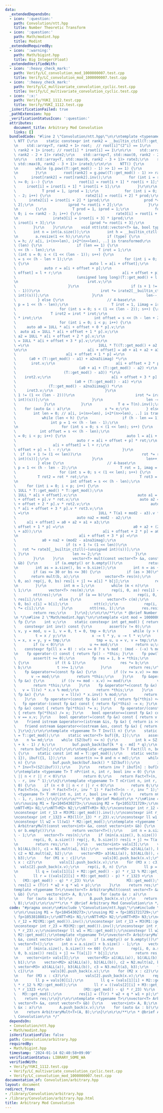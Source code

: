 ```yaml
---
data:
  _extendedDependsOn:
  - icon: ':question:'
    path: Convolution/ntt.hpp
    title: Number Theoretic Transform
  - icon: ':question:'
    path: Math/modint.hpp
    title: Modint
  _extendedRequiredBy:
  - icon: ':warning:'
    path: Math/bigint.hpp
    title: Big Integer(Float)
  _extendedVerifiedWith:
  - icon: ':heavy_check_mark:'
    path: Verify/LC_convolution_mod_1000000007.test.cpp
    title: Verify/LC_convolution_mod_1000000007.test.cpp
  - icon: ':heavy_check_mark:'
    path: Verify/LC_multivariate_convolution_cyclic.test.cpp
    title: Verify/LC_multivariate_convolution_cyclic.test.cpp
  - icon: ':x:'
    path: Verify/YUKI_1112.test.cpp
    title: Verify/YUKI_1112.test.cpp
  _isVerificationFailed: true
  _pathExtension: hpp
  _verificationStatusIcon: ':question:'
  attributes:
    document_title: Arbitrary Mod Convolution
    links: []
  bundledCode: "#line 2 \"Convolution/ntt.hpp\"\n\r\ntemplate <typename T> struct\
    \ NTT {\r\n    static constexpr int rank2 = __builtin_ctzll(T::get_mod() - 1);\r\
    \n    std::array<T, rank2 + 1> root;  // root[i]^(2^i) == 1\r\n    std::array<T,\
    \ rank2 + 1> iroot; // root[i] * iroot[i] == 1\r\n\r\n    std::array<T, std::max(0,\
    \ rank2 - 2 + 1)> rate2;\r\n    std::array<T, std::max(0, rank2 - 2 + 1)> irate2;\r\
    \n\r\n    std::array<T, std::max(0, rank2 - 3 + 1)> rate3;\r\n    std::array<T,\
    \ std::max(0, rank2 - 3 + 1)> irate3;\r\n\r\n    NTT() {\r\n        T g = 2;\r\
    \n        while (g.pow((T::get_mod() - 1) >> 1) == 1) {\r\n            g += 1;\r\
    \n        }\r\n        root[rank2] = g.pow((T::get_mod() - 1) >> rank2);\r\n \
    \       iroot[rank2] = root[rank2].inv();\r\n        for (int i = rank2 - 1; i\
    \ >= 0; i--) {\r\n            root[i] = root[i + 1] * root[i + 1];\r\n       \
    \     iroot[i] = iroot[i + 1] * iroot[i + 1];\r\n        }\r\n\r\n        {\r\n\
    \            T prod = 1, iprod = 1;\r\n            for (int i = 0; i <= rank2\
    \ - 2; i++) {\r\n                rate2[i] = root[i + 2] * prod;\r\n          \
    \      irate2[i] = iroot[i + 2] * iprod;\r\n                prod *= iroot[i +\
    \ 2];\r\n                iprod *= root[i + 2];\r\n            }\r\n        }\r\
    \n        {\r\n            T prod = 1, iprod = 1;\r\n            for (int i =\
    \ 0; i <= rank2 - 3; i++) {\r\n                rate3[i] = root[i + 3] * prod;\r\
    \n                irate3[i] = iroot[i + 3] * iprod;\r\n                prod *=\
    \ iroot[i + 3];\r\n                iprod *= root[i + 3];\r\n            }\r\n\
    \        }\r\n    }\r\n\r\n    void ntt(std::vector<T> &a, bool type = 0) {\r\n\
    \        int n = int(a.size());\r\n        int h = __builtin_ctzll((unsigned int)n);\r\
    \n        a.resize(1 << h);\r\n\r\n        if (type) {\r\n            int len\
    \ = h; // a[i, i+(n>>len), i+2*(n>>len), ..] is transformed\r\n            while\
    \ (len) {\r\n                if (len == 1) {\r\n                    int p = 1\
    \ << (h - len);\r\n                    T irot = 1;\r\n                    for\
    \ (int s = 0; s < (1 << (len - 1)); s++) {\r\n                        int offset\
    \ = s << (h - len + 1);\r\n                        for (int i = 0; i < p; i++)\
    \ {\r\n                            auto l = a[i + offset];\r\n               \
    \             auto r = a[i + offset + p];\r\n                            a[i +\
    \ offset] = l + r;\r\n                            a[i + offset + p] =\r\n    \
    \                            (unsigned long long)(T::get_mod() + l.v - r.v) *\r\
    \n                                irot.v;\r\n                            ;\r\n\
    \                        }\r\n                        if (s + 1 != (1 << (len\
    \ - 1)))\r\n                            irot *= irate2[__builtin_ctzll(~(unsigned\
    \ int)(s))];\r\n                    }\r\n                    len--;\r\n      \
    \          } else {\r\n                    // 4-base\r\n                    int\
    \ p = 1 << (h - len);\r\n                    T irot = 1, iimag = iroot[2];\r\n\
    \                    for (int s = 0; s < (1 << (len - 2)); s++) {\r\n        \
    \                T irot2 = irot * irot;\r\n                        T irot3 = irot2\
    \ * irot;\r\n                        int offset = s << (h - len + 2);\r\n    \
    \                    for (int i = 0; i < p; i++) {\r\n                       \
    \     auto a0 = 1ULL * a[i + offset + 0 * p].v;\r\n                          \
    \  auto a1 = 1ULL * a[i + offset + 1 * p].v;\r\n                            auto\
    \ a2 = 1ULL * a[i + offset + 2 * p].v;\r\n                            auto a3\
    \ = 1ULL * a[i + offset + 3 * p].v;\r\n\r\n                            auto a2na3iimag\
    \ =\r\n                                1ULL * T((T::get_mod() + a2 - a3) * iimag.v).v;\r\
    \n\r\n                            a[i + offset] = a0 + a1 + a2 + a3;\r\n     \
    \                       a[i + offset + 1 * p] =\r\n                          \
    \      (a0 + (T::get_mod() - a1) + a2na3iimag) *\r\n                         \
    \       irot.v;\r\n                            a[i + offset + 2 * p] =\r\n   \
    \                             (a0 + a1 + (T::get_mod() - a2) +\r\n           \
    \                      (T::get_mod() - a3)) *\r\n                            \
    \    irot2.v;\r\n                            a[i + offset + 3 * p] =\r\n     \
    \                           (a0 + (T::get_mod() - a1) +\r\n                  \
    \               (T::get_mod() - a2na3iimag)) *\r\n                           \
    \     irot3.v;\r\n                        }\r\n                        if (s +\
    \ 1 != (1 << (len - 2)))\r\n                            irot *= irate3[__builtin_ctzll(~(unsigned\
    \ int)(s))];\r\n                    }\r\n                    len -= 2;\r\n   \
    \             }\r\n            }\r\n            T e = T(n).inv();\r\n        \
    \    for (auto &x : a)\r\n                x *= e;\r\n        } else {\r\n    \
    \        int len = 0; // a[i, i+(n>>len), i+2*(n>>len), ..] is transformed\r\n\
    \            while (len < h) {\r\n                if (h - len == 1) {\r\n    \
    \                int p = 1 << (h - len - 1);\r\n                    T rot = 1;\r\
    \n                    for (int s = 0; s < (1 << len); s++) {\r\n             \
    \           int offset = s << (h - len);\r\n                        for (int i\
    \ = 0; i < p; i++) {\r\n                            auto l = a[i + offset];\r\n\
    \                            auto r = a[i + offset + p] * rot;\r\n           \
    \                 a[i + offset] = l + r;\r\n                            a[i +\
    \ offset + p] = l - r;\r\n                        }\r\n                      \
    \  if (s + 1 != (1 << len))\r\n                            rot *= rate2[__builtin_ctzll(~(unsigned\
    \ int)(s))];\r\n                    }\r\n                    len++;\r\n      \
    \          } else {\r\n                    // 4-base\r\n                    int\
    \ p = 1 << (h - len - 2);\r\n                    T rot = 1, imag = root[2];\r\n\
    \                    for (int s = 0; s < (1 << len); s++) {\r\n              \
    \          T rot2 = rot * rot;\r\n                        T rot3 = rot2 * rot;\r\
    \n                        int offset = s << (h - len);\r\n                   \
    \     for (int i = 0; i < p; i++) {\r\n                            auto mod2 =\
    \ 1ULL * T::get_mod() * T::get_mod();\r\n                            auto a0 =\
    \ 1ULL * a[i + offset].v;\r\n                            auto a1 = 1ULL * a[i\
    \ + offset + p].v * rot.v;\r\n                            auto a2 = 1ULL * a[i\
    \ + offset + 2 * p].v * rot2.v;\r\n                            auto a3 = 1ULL\
    \ * a[i + offset + 3 * p].v * rot3.v;\r\n                            auto a1na3imag\
    \ =\r\n                                1ULL * T(a1 + mod2 - a3).v * imag.v;\r\n\
    \                            auto na2 = mod2 - a2;\r\n                       \
    \     a[i + offset] = a0 + a2 + a1 + a3;\r\n                            a[i +\
    \ offset + 1 * p] =\r\n                                a0 + a2 + (2 * mod2 - (a1\
    \ + a3));\r\n                            a[i + offset + 2 * p] = a0 + na2 + a1na3imag;\r\
    \n                            a[i + offset + 3 * p] =\r\n                    \
    \            a0 + na2 + (mod2 - a1na3imag);\r\n                        }\r\n \
    \                       if (s + 1 != (1 << len))\r\n                         \
    \   rot *= rate3[__builtin_ctzll(~(unsigned int)(s))];\r\n                   \
    \ }\r\n                    len += 2;\r\n                }\r\n            }\r\n\
    \        }\r\n    }\r\n    vector<T> mult(const vector<T> &a, const vector<T>\
    \ &b) {\r\n        if (a.empty() or b.empty())\r\n            return vector<T>();\r\
    \n        int as = a.size(), bs = b.size();\r\n        int n = as + bs - 1;\r\n\
    \        if (as <= 30 or bs <= 30) {\r\n            if (as > 30)\r\n         \
    \       return mult(b, a);\r\n            vector<T> res(n);\r\n            rep(i,\
    \ 0, as) rep(j, 0, bs) res[i + j] += a[i] * b[j];\r\n            return res;\r\
    \n        }\r\n        int m = 1;\r\n        while (m < n)\r\n            m <<=\
    \ 1;\r\n        vector<T> res(m);\r\n        rep(i, 0, as) res[i] = a[i];\r\n\
    \        ntt(res);\r\n        if (a == b)\r\n            rep(i, 0, m) res[i] *=\
    \ res[i];\r\n        else {\r\n            vector<T> c(m);\r\n            rep(i,\
    \ 0, bs) c[i] = b[i];\r\n            ntt(c);\r\n            rep(i, 0, m) res[i]\
    \ *= c[i];\r\n        }\r\n        ntt(res, 1);\r\n        res.resize(n);\r\n\
    \        return res;\r\n    }\r\n};\r\n\r\n/**\r\n * @brief Number Theoretic Transform\r\
    \n */\n#line 2 \"Math/modint.hpp\"\n\r\ntemplate <int mod = 1000000007> struct\
    \ fp {\r\n    int v;\r\n    static constexpr int get_mod() { return mod; }\r\n\
    \    constexpr int inv() const {\r\n        assert(v != 0);\r\n        int x =\
    \ v, y = mod, u = 1, v = 0, t = 0, tmp = 0;\r\n        while (y > 0) {\r\n   \
    \         t = x / y;\r\n            x -= t * y, u -= t * v;\r\n            tmp\
    \ = x, x = y, y = tmp;\r\n            tmp = u, u = v, v = tmp;\r\n        }\r\n\
    \        if (u < 0)\r\n            u += mod;\r\n        return u;\r\n    }\r\n\
    \    constexpr fp(ll x = 0) : v(x >= 0 ? x % mod : (mod - (-x) % mod) % mod) {}\r\
    \n    fp operator-() const { return fp() - *this; }\r\n    fp pow(ll t) {\r\n\
    \        assert(t >= 0);\r\n        fp res = 1, b = *this;\r\n        while (t)\
    \ {\r\n            if (t & 1)\r\n                res *= b;\r\n            b *=\
    \ b;\r\n            t >>= 1;\r\n        }\r\n        return res;\r\n    }\r\n\
    \    fp &operator+=(const fp &x) {\r\n        if ((v += x.v) >= mod)\r\n     \
    \       v -= mod;\r\n        return *this;\r\n    }\r\n    fp &operator-=(const\
    \ fp &x) {\r\n        if ((v += mod - x.v) >= mod)\r\n            v -= mod;\r\n\
    \        return *this;\r\n    }\r\n    fp &operator*=(const fp &x) {\r\n     \
    \   v = ll(v) * x.v % mod;\r\n        return *this;\r\n    }\r\n    fp &operator/=(const\
    \ fp &x) {\r\n        v = ll(v) * x.inv() % mod;\r\n        return *this;\r\n\
    \    }\r\n    fp operator+(const fp &x) const { return fp(*this) += x; }\r\n \
    \   fp operator-(const fp &x) const { return fp(*this) -= x; }\r\n    fp operator*(const\
    \ fp &x) const { return fp(*this) *= x; }\r\n    fp operator/(const fp &x) const\
    \ { return fp(*this) /= x; }\r\n    bool operator==(const fp &x) const { return\
    \ v == x.v; }\r\n    bool operator!=(const fp &x) const { return v != x.v; }\r\
    \n    friend istream &operator>>(istream &is, fp &x) { return is >> x.v; }\r\n\
    \    friend ostream &operator<<(ostream &os, const fp &x) { return os << x.v;\
    \ }\r\n};\r\n\r\ntemplate <typename T> T Inv(ll n) {\r\n    static const int md\
    \ = T::get_mod();\r\n    static vector<T> buf({0, 1});\r\n    assert(n > 0);\r\
    \n    n %= md;\r\n    while (SZ(buf) <= n) {\r\n        int k = SZ(buf), q = (md\
    \ + k - 1) / k;\r\n        buf.push_back(buf[k * q - md] * q);\r\n    }\r\n  \
    \  return buf[n];\r\n}\r\n\r\ntemplate <typename T> T Fact(ll n, bool inv = 0)\
    \ {\r\n    static const int md = T::get_mod();\r\n    static vector<T> buf({1,\
    \ 1}), ibuf({1, 1});\r\n    assert(n >= 0 and n < md);\r\n    while (SZ(buf) <=\
    \ n) {\r\n        buf.push_back(buf.back() * SZ(buf));\r\n        ibuf.push_back(ibuf.back()\
    \ * Inv<T>(SZ(ibuf)));\r\n    }\r\n    return inv ? ibuf[n] : buf[n];\r\n}\r\n\
    \r\ntemplate <typename T> T nPr(int n, int r, bool inv = 0) {\r\n    if (n < 0\
    \ || n < r || r < 0)\r\n        return 0;\r\n    return Fact<T>(n, inv) * Fact<T>(n\
    \ - r, inv ^ 1);\r\n}\r\ntemplate <typename T> T nCr(int n, int r, bool inv =\
    \ 0) {\r\n    if (n < 0 || n < r || r < 0)\r\n        return 0;\r\n    return\
    \ Fact<T>(n, inv) * Fact<T>(r, inv ^ 1) * Fact<T>(n - r, inv ^ 1);\r\n}\r\ntemplate\
    \ <typename T> T nHr(int n, int r, bool inv = 0) {\r\n    return nCr<T>(n + r\
    \ - 1, r, inv);\r\n}\r\n\r\n/**\r\n * @brief Modint\r\n */\n#line 4 \"Convolution/arbitrary.hpp\"\
    \n\r\nusing M1 = fp<1045430273>;\r\nusing M2 = fp<1051721729>;\r\nusing M3 = fp<1053818881>;\r\
    \nNTT<M1> N1;\r\nNTT<M2> N2;\r\nNTT<M3> N3;\r\nconstexpr int r_12 = M2(M1::get_mod()).inv();\r\
    \nconstexpr int r_13 = M3(M1::get_mod()).inv();\r\nconstexpr int r_23 = M3(M2::get_mod()).inv();\r\
    \nconstexpr int r_1323 = M3(ll(r_13) * r_23).v;\r\nconstexpr ll w1 = M1::get_mod();\r\
    \nconstexpr ll w2 = ll(w1) * M2::get_mod();\r\ntemplate <typename T>\r\nvector<T>\
    \ ArbitraryMult(const vector<int> &a, const vector<int> &b) {\r\n    if (a.empty()\
    \ or b.empty())\r\n        return vector<T>();\r\n    int n = a.size() + b.size()\
    \ - 1;\r\n    vector<T> res(n);\r\n    if (min(a.size(), b.size()) <= 60) {\r\n\
    \        rep(i, 0, a.size()) rep(j, 0, b.size()) res[i + j] += T(a[i]) * b[j];\r\
    \n        return res;\r\n    }\r\n    vector<int> vals[3];\r\n    vector<M1> a1(ALL(a)),\
    \ b1(ALL(b)), c1 = N1.mult(a1, b1);\r\n    vector<M2> a2(ALL(a)), b2(ALL(b)),\
    \ c2 = N2.mult(a2, b2);\r\n    vector<M3> a3(ALL(a)), b3(ALL(b)), c3 = N3.mult(a3,\
    \ b3);\r\n    for (M1 x : c1)\r\n        vals[0].push_back(x.v);\r\n    for (M2\
    \ x : c2)\r\n        vals[1].push_back(x.v);\r\n    for (M3 x : c3)\r\n      \
    \  vals[2].push_back(x.v);\r\n    rep(i, 0, n) {\r\n        ll p = vals[0][i];\r\
    \n        ll q = (vals[1][i] + M2::get_mod() - p) * r_12 % M2::get_mod();\r\n\
    \        ll r = ((vals[2][i] + M3::get_mod() - p) * r_1323 +\r\n             \
    \   (M3::get_mod() - q) * r_23) %\r\n               M3::get_mod();\r\n       \
    \ res[i] = (T(r) * w2 + q * w1 + p);\r\n    }\r\n    return res;\r\n}\r\n\r\n\
    template <typename T>\r\nvector<T> ArbitraryMult(const vector<T> &a, const vector<T>\
    \ &b) {\r\n    vector<int> A, B;\r\n    for (auto &x : a)\r\n        A.push_back(x.v);\r\
    \n    for (auto &x : b)\r\n        B.push_back(x.v);\r\n    return ArbitraryMult<T>(A,\
    \ B);\r\n}\r\n\r\n/**\r\n * @brief Arbitrary Mod Convolution\r\n */\n"
  code: "#pragma once\r\n#include \"Convolution/ntt.hpp\"\r\n#include \"Math/modint.hpp\"\
    \r\n\r\nusing M1 = fp<1045430273>;\r\nusing M2 = fp<1051721729>;\r\nusing M3 =\
    \ fp<1053818881>;\r\nNTT<M1> N1;\r\nNTT<M2> N2;\r\nNTT<M3> N3;\r\nconstexpr int\
    \ r_12 = M2(M1::get_mod()).inv();\r\nconstexpr int r_13 = M3(M1::get_mod()).inv();\r\
    \nconstexpr int r_23 = M3(M2::get_mod()).inv();\r\nconstexpr int r_1323 = M3(ll(r_13)\
    \ * r_23).v;\r\nconstexpr ll w1 = M1::get_mod();\r\nconstexpr ll w2 = ll(w1) *\
    \ M2::get_mod();\r\ntemplate <typename T>\r\nvector<T> ArbitraryMult(const vector<int>\
    \ &a, const vector<int> &b) {\r\n    if (a.empty() or b.empty())\r\n        return\
    \ vector<T>();\r\n    int n = a.size() + b.size() - 1;\r\n    vector<T> res(n);\r\
    \n    if (min(a.size(), b.size()) <= 60) {\r\n        rep(i, 0, a.size()) rep(j,\
    \ 0, b.size()) res[i + j] += T(a[i]) * b[j];\r\n        return res;\r\n    }\r\
    \n    vector<int> vals[3];\r\n    vector<M1> a1(ALL(a)), b1(ALL(b)), c1 = N1.mult(a1,\
    \ b1);\r\n    vector<M2> a2(ALL(a)), b2(ALL(b)), c2 = N2.mult(a2, b2);\r\n   \
    \ vector<M3> a3(ALL(a)), b3(ALL(b)), c3 = N3.mult(a3, b3);\r\n    for (M1 x :\
    \ c1)\r\n        vals[0].push_back(x.v);\r\n    for (M2 x : c2)\r\n        vals[1].push_back(x.v);\r\
    \n    for (M3 x : c3)\r\n        vals[2].push_back(x.v);\r\n    rep(i, 0, n) {\r\
    \n        ll p = vals[0][i];\r\n        ll q = (vals[1][i] + M2::get_mod() - p)\
    \ * r_12 % M2::get_mod();\r\n        ll r = ((vals[2][i] + M3::get_mod() - p)\
    \ * r_1323 +\r\n                (M3::get_mod() - q) * r_23) %\r\n            \
    \   M3::get_mod();\r\n        res[i] = (T(r) * w2 + q * w1 + p);\r\n    }\r\n\
    \    return res;\r\n}\r\n\r\ntemplate <typename T>\r\nvector<T> ArbitraryMult(const\
    \ vector<T> &a, const vector<T> &b) {\r\n    vector<int> A, B;\r\n    for (auto\
    \ &x : a)\r\n        A.push_back(x.v);\r\n    for (auto &x : b)\r\n        B.push_back(x.v);\r\
    \n    return ArbitraryMult<T>(A, B);\r\n}\r\n\r\n/**\r\n * @brief Arbitrary Mod\
    \ Convolution\r\n */"
  dependsOn:
  - Convolution/ntt.hpp
  - Math/modint.hpp
  isVerificationFile: false
  path: Convolution/arbitrary.hpp
  requiredBy:
  - Math/bigint.hpp
  timestamp: '2024-01-14 02:40:58+09:00'
  verificationStatus: LIBRARY_SOME_WA
  verifiedWith:
  - Verify/YUKI_1112.test.cpp
  - Verify/LC_multivariate_convolution_cyclic.test.cpp
  - Verify/LC_convolution_mod_1000000007.test.cpp
documentation_of: Convolution/arbitrary.hpp
layout: document
redirect_from:
- /library/Convolution/arbitrary.hpp
- /library/Convolution/arbitrary.hpp.html
title: Arbitrary Mod Convolution
---
```

